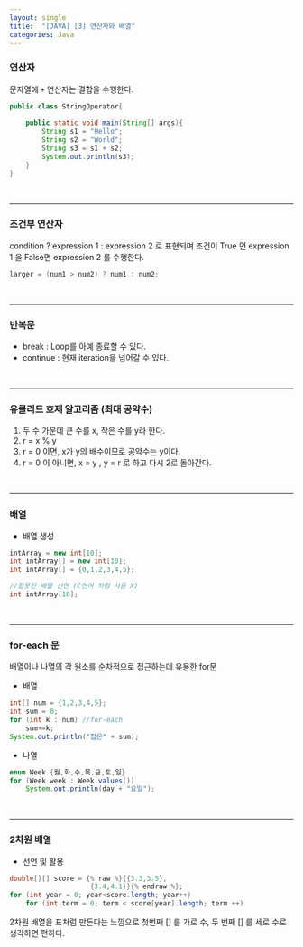 ```yaml
---
layout: single
title:  "[JAVA] [3] 연산자와 배열"
categories: Java
---
```


### 연산자

문자열에 `+` 연산자는 결합을 수행한다.

```java
public class StringOperator{
    
    public static void main(String[] args){
        String s1 = "Hello";
        String s2 = "World";
        String s3 = s1 + s2;
        System.out.println(s3);
    }
}
```

<br/>

<hr/>

### 조건부 연산자

condition ? expression 1 : expression 2 로 표현되며 조건이 True 면 expression 1 을 False면 expression 2 를 수행한다.

```java
larger = (num1 > num2) ? num1 : num2;
```

<br/>

<hr/>

### 반복문

- break  : Loop를 아예 종료할 수 있다.
- continue : 현재 iteration을 넘어갈 수 있다.

<br/>

<hr/>

### 유클리드 호제 알고리즘 (최대 공약수)

1. 두 수 가운데 큰 수를 x, 작은 수를 y라 한다.
2. r = x % y
3. r = 0 이면, x가 y의 배수이므로 공약수는 y이다.
4. r = 0 이 아니면, x = y , y = r 로 하고 다시 2로 돌아간다.

<br/>

<hr/>

### 배열

- 배열 생성

```java
intArray = new int[10];
int intArray[] = new int[10];
int intArray[] = {0,1,2,3,4,5};

//잘못된 배열 선언 (C언어 처럼 사용 X)
int intArray[10];
```

<br/>

<hr/>

### for-each 문

배열이나 나열의 각 원소를 순차적으로 접근하는데 유용한 for문

- 배열

```java
int[] num = {1,2,3,4,5};
int sum = 0;
for (int k : num) //for-each
    sum+=k;
System.out.println("합은" + sum);
```

- 나열

```java
enum Week {월,화,수,목,금,토,일}
for (Week week : Week.values())
    System.out.println(day + "요일");
```

<br/>

<hr/>

### 2차원 배열

- 선언 및 활용

```java
double[][] score = {% raw %}{{3.3,3.5},
                    {3.4,4.1}}{% endraw %};
for (int year = 0; year<score.length; year++)
    for (int term = 0; term < score[year].length; term ++)
```

2차원 배열을 표처럼 만든다는 느낌으로 첫번째 [] 를 가로 수, 두 번째 [] 를 세로 수로 생각하면 편하다.

<br/>
